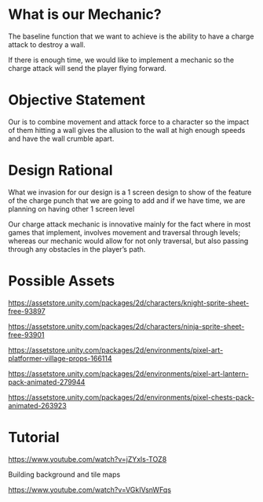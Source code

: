 # What is our Mechanic? 

The baseline function that we want to achieve is the ability to have a charge attack to destroy a wall.  

If there is enough time, we would like to implement a mechanic so the charge attack will send the player flying forward.  

# Objective Statement 

Our is to combine movement and attack force to a character so the impact of them hitting a wall gives the allusion to the wall at high enough speeds and have the wall crumble apart.  

 

# Design Rational 

What we invasion for our design is a 1 screen design to show of the feature of the charge punch that we are going to add and if we have time, we are planning on having other 1 screen level 

Our charge attack mechanic is innovative mainly for the fact where in most games that implement, involves movement and traversal through levels; whereas our mechanic would allow for not only traversal, but also passing through any obstacles in the player’s path.  
 

# Possible Assets 

https://assetstore.unity.com/packages/2d/characters/knight-sprite-sheet-free-93897 

https://assetstore.unity.com/packages/2d/characters/ninja-sprite-sheet-free-93901 

https://assetstore.unity.com/packages/2d/environments/pixel-art-platformer-village-props-166114 

https://assetstore.unity.com/packages/2d/environments/pixel-art-lantern-pack-animated-279944 

https://assetstore.unity.com/packages/2d/environments/pixel-chests-pack-animated-263923 

 
# Tutorial 


https://www.youtube.com/watch?v=jZYxls-TOZ8 

Building background and tile maps 

https://www.youtube.com/watch?v=VGkIVsnWFqs 
